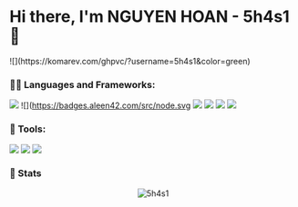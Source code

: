 # Hi there, I'm NGUYEN HOAN - 5h4s1 👋

<p align="left">
![](https://komarev.com/ghpvc/?username=5h4s1&color=green) 
<p>

<h3 align="left">👨‍💻 Languages and Frameworks:</h3>

<p>
 
![](https://badges.aleen42.com/src/javascript.svg)
![](https://badges.aleen42.com/src/node.svg
![](https://badges.aleen42.com/src/python.svg)
![](/assets/php.svg)
![](/assets/mysql.svg)
![](/assets/discord-js.svg)
</p>


<h3 align="left">🔧 Tools:</h3>
<p>
 
![](https://badges.aleen42.com/src/visual_studio_code.svg)
![](https://badges.aleen42.com/src/docker.svg)
![](/assets/linux.svg) 
 
</p>
<h3>🎉 Stats</h3>
<p align="center">
<img src="https://github-readme-stats.vercel.app/api?username=5h4s1&show_icons=true&theme=dracula&count_private=true" alt="5h4s1">
</p>
